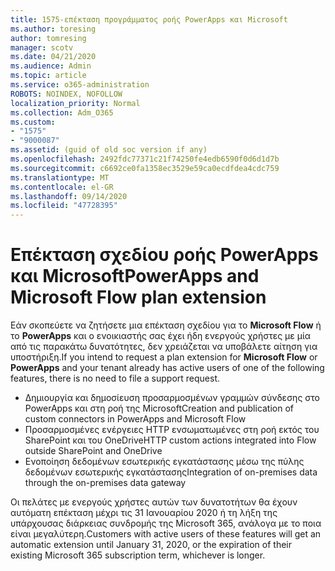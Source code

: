 ```yaml
---
title: 1575-επέκταση προγράμματος ροής PowerApps και Microsoft
ms.author: toresing
author: tomresing
manager: scotv
ms.date: 04/21/2020
ms.audience: Admin
ms.topic: article
ms.service: o365-administration
ROBOTS: NOINDEX, NOFOLLOW
localization_priority: Normal
ms.collection: Adm_O365
ms.custom:
- "1575"
- "9000087"
ms.assetid: (guid of old soc version if any)
ms.openlocfilehash: 2492fdc77371c21f74250fe4edb6590f0d6d1d7b
ms.sourcegitcommit: c6692ce0fa1358ec3529e59ca0ecdfdea4cdc759
ms.translationtype: MT
ms.contentlocale: el-GR
ms.lasthandoff: 09/14/2020
ms.locfileid: "47728395"
---
```

# <a name="powerapps-and-microsoft-flow-plan-extension"></a><span data-ttu-id="bdb07-102">Επέκταση σχεδίου ροής PowerApps και Microsoft</span><span class="sxs-lookup"><span data-stu-id="bdb07-102">PowerApps and Microsoft Flow plan extension</span></span>

<span data-ttu-id="bdb07-103">Εάν σκοπεύετε να ζητήσετε μια επέκταση σχεδίου για το **Microsoft Flow** ή το **PowerApps** και ο ενοικιαστής σας έχει ήδη ενεργούς χρήστες με μία από τις παρακάτω δυνατότητες, δεν χρειάζεται να υποβάλετε αίτηση για υποστήριξη.</span><span class="sxs-lookup"><span data-stu-id="bdb07-103">If you intend to request a plan extension for **Microsoft Flow** or **PowerApps** and your tenant already has active users of one of the following features, there is no need to file a support request.</span></span>

- <span data-ttu-id="bdb07-104">Δημιουργία και δημοσίευση προσαρμοσμένων γραμμών σύνδεσης στο PowerApps και στη ροή της Microsoft</span><span class="sxs-lookup"><span data-stu-id="bdb07-104">Creation and publication of custom connectors in PowerApps and Microsoft Flow</span></span>
- <span data-ttu-id="bdb07-105">Προσαρμοσμένες ενέργειες HTTP ενσωματωμένες στη ροή εκτός του SharePoint και του OneDrive</span><span class="sxs-lookup"><span data-stu-id="bdb07-105">HTTP custom actions integrated into Flow outside SharePoint and OneDrive</span></span>
- <span data-ttu-id="bdb07-106">Ενοποίηση δεδομένων εσωτερικής εγκατάστασης μέσω της πύλης δεδομένων εσωτερικής εγκατάστασης</span><span class="sxs-lookup"><span data-stu-id="bdb07-106">Integration of on-premises data through the on-premises  data gateway</span></span>

<span data-ttu-id="bdb07-107">Οι πελάτες με ενεργούς χρήστες αυτών των δυνατοτήτων θα έχουν αυτόματη επέκταση μέχρι τις 31 Ιανουαρίου 2020 ή τη λήξη της υπάρχουσας διάρκειας συνδρομής της Microsoft 365, ανάλογα με το ποια είναι μεγαλύτερη.</span><span class="sxs-lookup"><span data-stu-id="bdb07-107">Customers with active users of these features will get an automatic extension until January 31, 2020, or the expiration of their existing Microsoft 365 subscription term, whichever is longer.</span></span>